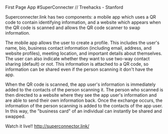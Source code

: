 First Page App #SuperConnecter // Treehacks - Stanford

Superconnecter.link has two components: a mobile app which uses a QR code to contain identifying information, and a website which appears when the QR code is scanned and allows the QR code scanner to swap information.

The mobile app allows the user to create a profile. This includes the user's name, bio, business contact information (including email, address, and website profiles), meeting location, and important details about themselves. The user can also indicate whether they want to use two-way contact sharing (default) or not. This information is attached to a QR code, so information can be shared even if the person scanning it don't have the app.

When the QR code is scanned, the app user's information is immediately added to the contacts of the person scanning it. The person who scanned is then directed to a website where they see the app user's information and are able to send their own information back. Once the exchange occurs, the information of the person scanning is added to the contacts of the app user. In this way, the "business card" of an individual can instantly be shared and swapped.

Watch it live!!
http://superconnector.link/
